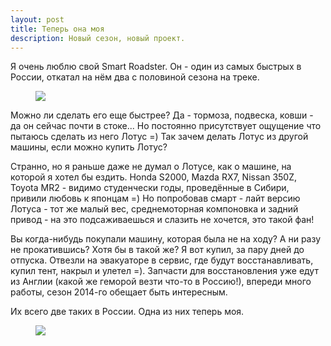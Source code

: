 ```yaml
---
layout: post
title: Теперь она моя
description: Новый сезон, новый проект.
---
```


Я очень люблю свой Smart Roadster. Он - один из самых быстрых в России, откатал на нём два с половиной сезона на треке. 

<figure>
	<img src="http://cs11463.vk.me/u3468112/145705317/z_e24991b4.jpg"/>
</figure>

Можно ли сделать его еще быстрее? Да - тормоза, подвеска, ковши - да он сейчас почти в стоке... Но постоянно присутствует ощущение что пытаюсь сделать из него Лотус =) Так зачем делать Лотус из другой машины, если можно купить Лотус? 

Странно, но я раньше даже не думал о Лотусе, как о машине, на которой я хотел бы ездить. Honda S2000, Mazda RX7, Nissan 350Z, Toyota MR2 - видимо студенчески годы, проведённые в Сибири, привили любовь к японцам =) Но попробовав смарт - лайт версию Лотуса - тот же малый вес, среднемоторная компоновка и задний привод - на это подсаживаешься и слазить не хочется, это такой фан!

Вы когда-нибудь покупали машину, которая была не на ходу? А ни разу не прокатившись? Хотя бы в такой же? Я вот купил, за пару дней до отпуска. Отвезли на эвакуаторе в сервис, где будут восстанавливать, купил тент, накрыл и улетел =). Запчасти для восстановления уже едут из Англии (какой же геморой везти что-то в Россию!), впереди много работы, сезон 2014-го обещает быть интересным.

Их всего две таких в России. Одна из них теперь моя.

<figure>
	<img src="http://new-gallery.seloc.org/albums/userpics/53926/IMG_20131221_182535.jpg"/>
</figure>